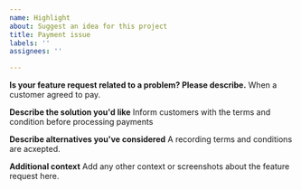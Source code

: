 ```yaml
---
name: Highlight
about: Suggest an idea for this project
title: Payment issue
labels: ''
assignees: ''

---
```


**Is your feature request related to a problem? Please describe.**
When a customer agreed to pay. 

**Describe the solution you'd like**
Inform customers with the terms and condition before processing payments

**Describe alternatives you've considered**
A recording terms and conditions are acxepted.

**Additional context**
Add any other context or screenshots about the feature request here.
